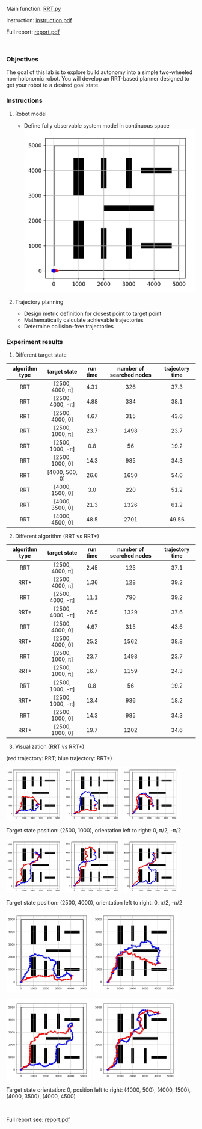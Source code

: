 Main function: [RRT.py](RRT.py)

Instruction: [instruction.pdf](lab_2_instruction.pdf)

Full report: [report.pdf](lab_2_report.pdf)

<br>

### Objectives

The goal of this lab is to explore build autonomy into a simple two-wheeled non-holonomic robot. You will develop an RRT-based planner designed to get your robot to a desired goal state.

### Instructions

1. Robot model
    - Define fully observable system model in continuous space
    ![system model](test_data/img-start_state.jpg)

2. Trajectory planning
    - Design metric definition for closest point to target point
    - Mathematically calculate achievable trajectories
    - Determine collision-free trajectories

### Experiment results

1. Different target state

| algorithm type |   target state   | run time | number of searched nodes | trajectory time |
| :------------: | :--------------: | :------: | :----------------------: | :-------------: |
|      RRT       | [2500, 4000, π]  |   4.31   |           326            |      37.3       |
|      RRT       | [2500, 4000, -π] |   4.88   |           334            |      38.1       |
|      RRT       | [2500, 4000, 0]  |   4.67   |           315            |      43.6       |
|      RRT       | [2500, 1000, π]  |   23.7   |           1498           |      23.7       |
|      RRT       | [2500, 1000, -π] |   0.8    |            56            |      19.2       |
|      RRT       | [2500, 1000, 0]  |   14.3   |           985            |      34.3       |
|      RRT       |  [4000, 500, 0]  |   26.6   |           1650           |      54.6       |
|      RRT       | [4000, 1500, 0]  |   3.0    |           220            |      51.2       |
|      RRT       | [4000, 3500, 0]  |   21.3   |           1326           |      61.2       |
|      RRT       | [4000, 4500, 0]  |   48.5   |           2701           |      49.56      |

2. Different algorithm (RRT vs RRT\*)

| algorithm type |   target state   | run time | number of searched nodes | trajectory time |
| :------------: | :--------------: | :------: | :----------------------: | :-------------: |
|      RRT       | [2500, 4000, π]  |   2.45   |           125            |      37.1       |
|     RRT\*      | [2500, 4000, π]  |   1.36   |           128            |      39.2       |
|      RRT       | [2500, 4000, -π] |   11.1   |           790            |      39.2       |
|     RRT\*      | [2500, 4000, -π] |   26.5   |           1329           |      37.6       |
|      RRT       | [2500, 4000, 0]  |   4.67   |           315            |      43.6       |
|     RRT\*      | [2500, 4000, 0]  |   25.2   |           1562           |      38.8       |
|      RRT       | [2500, 1000, π]  |   23.7   |           1498           |      23.7       |
|     RRT\*      | [2500, 1000, π]  |   16.7   |           1159           |      24.3       |
|      RRT       | [2500, 1000, -π] |   0.8    |            56            |      19.2       |
|     RRT\*      | [2500, 1000, -π] |   13.4   |           936            |      18.2       |
|      RRT       | [2500, 1000, 0]  |   14.3   |           985            |      34.3       |
|     RRT\*      | [2500, 1000, 0]  |   19.7   |           1202           |      34.6       |

3. Visualization (RRT vs RRT\*)

(red trajectory: RRT; blue trajectory: RRT\*)

<img src="test_data/compared_img/img-2500-1000-0.jpg" width="30%"> <img src="test_data/compared_img/img-2500-1000-pi_2.jpg" width="30%"> <img src="test_data/compared_img/img-2500-1000--pi_2.jpg" width="30%">

Target state position: (2500, 1000), orientation left to right: 0, π/2, -π/2

<img src="test_data/compared_img/img-2500-4000-0.jpg" width="30%"> <img src="test_data/compared_img/img-2500-4000-pi_2.jpg" width="30%"> <img src="test_data/compared_img/img-2500-4000--pi_2.jpg" width="30%">

Target state position: (2500, 4000), orientation left to right: 0, π/2, -π/2

<img src="test_data/compared_img/img-4000-500-0.jpg" width="45%"> <img src="test_data/compared_img/img-4000-1500-0.jpg" width="45%">

<img src="test_data/compared_img/img-4000-3500-0.jpg" width="45%"> <img src="test_data/compared_img/img-4000-4500-0.jpg" width="45%">

Target state orientation: 0, position left to right: (4000, 500), (4000, 1500), (4000, 3500), (4000, 4500)

<br>

Full report see: [report.pdf](lab_2_report.pdf)
